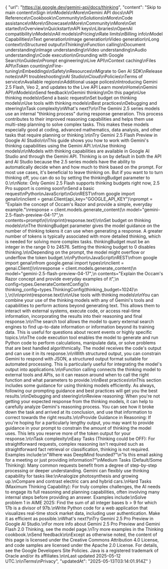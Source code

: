 {
  "url": "https://ai.google.dev/gemini-api/docs/thinking",
  "content": "Skip to main content\nSign in\nModels\nMore\nGemini API docs\nAPI Reference\nCookbook\nCommunity\nSolutions\nMore\nCode assistance\nMore\nShowcase\nMore\nCommunity\nMore\nGet started\nOverview\nQuickstart\nAPI keys\nLibraries\nOpenAI compatibility\nModels\nAll models\nPricing\nRate limits\nBilling info\nModel Capabilities\nText generation\nImage generation\nVideo generation\nLong context\nStructured output\nThinking\nFunction calling\nDocument understanding\nImage understanding\nVideo understanding\nAudio understanding\nCode execution\nGrounding with Google Search\nGuides\nPrompt engineering\nLive API\nContext caching\nFiles API\nToken counting\nFine-tuning\nEmbeddings\nSafety\nResources\nMigrate to Gen AI SDK\nRelease notes\nAPI troubleshooting\nAI Studio\nCloud\nPolicies\nTerms of service\nAvailable regions\nAdditional usage polices\nIntroducing Gemini 2.5 Flash, Veo 2, and updates to the Live API Learn more\nHome\nGemini API\nModels\nSend feedback\nGemini thinking\nOn this page\nUse thinking models\nSend a basic request\nSet budget on thinking models\nUse tools with thinking models\nBest practices\nDebugging and steering\nTask complexity\nWhat's next?\n\nThe Gemini 2.5 series models use an internal \"thinking process\" during response generation. This process contributes to their improved reasoning capabilities and helps them use multi-step planning to solve complex tasks. This makes these models especially good at coding, advanced mathematics, data analysis, and other tasks that require planning or thinking.\n\nTry Gemini 2.5 Flash Preview in Google AI Studio\n\nThis guide shows you how to work with Gemini's thinking capabilities using the Gemini API.\n\nUse thinking models\n\nModels with thinking capabilities are available in Google AI Studio and through the Gemini API. Thinking is on by default in both the API and AI Studio because the 2.5 series models have the ability to automatically decide when and how much to think based on the prompt. For most use cases, it's beneficial to leave thinking on. But if you want to to turn thinking off, you can do so by setting the thinkingBudget parameter to 0.\n\nNote: Only Gemini 2.5 Flash supports thinking budgets right now, 2.5 Pro support is coming soon!\nSend a basic request\nPython\nJavaScript\nGo\nREST\nfrom google import genai\n\nclient = genai.Client(api_key=\"GOOGLE_API_KEY\")\nprompt = \"Explain the concept of Occam's Razor and provide a simple, everyday example.\"\nresponse = client.models.generate_content(\n    model=\"gemini-2.5-flash-preview-04-17\",\n    contents=prompt\n)\n\nprint(response.text)\n\nSet budget on thinking models\n\nThe thinkingBudget parameter gives the model guidance on the number of thinking tokens it can use when generating a response. A greater number of tokens is typically associated with more detailed thinking, which is needed for solving more complex tasks. thinkingBudget must be an integer in the range 0 to 24576. Setting the thinking budget to 0 disables thinking.\n\nDepending on the prompt, the model might overflow or underflow the token budget.\n\nPython\nJavaScript\nREST\nfrom google import genai\nfrom google.genai import types\n\nclient = genai.Client()\n\nresponse = client.models.generate_content(\n    model=\"gemini-2.5-flash-preview-04-17\",\n    contents=\"Explain the Occam's Razor concept and provide everyday examples of it\",\n    config=types.GenerateContentConfig(\n        thinking_config=types.ThinkingConfig(thinking_budget=1024)\n    ),\n)\n\nprint(response.text)\n\nUse tools with thinking models\n\nYou can combine your use of the thinking models with any of Gemini's tools and capabilities to perform actions beyond generating text. This allows them to interact with external systems, execute code, or access real-time information, incorporating the results into their reasoning and final response.\n\nThe search tool allows the model to query external search engines to find up-to-date information or information beyond its training data. This is useful for questions about recent events or highly specific topics.\n\nThe code execution tool enables the model to generate and run Python code to perform calculations, manipulate data, or solve problems that are best handled algorithmically. The model receives the code's output and can use it in its response.\n\nWith structured output, you can constrain Gemini to respond with JSON, a structured output format suitable for automated processing. This is particularly useful for integrating the model's output into applications.\n\nFunction calling connects the thinking model to external tools and APIs, so it can reason around when to call the right function and what parameters to provide.\n\nBest practices\n\nThis section includes some guidance for using thinking models efficiently. As always, following our prompting guidance and best practices will get you the best results.\n\nDebugging and steering\n\nReview reasoning: When you're not getting your expected response from the thinking models, it can help to carefully analyze Gemini's reasoning process. You can see how it broke down the task and arrived at its conclusion, and use that information to correct towards the right results.\n\nProvide Guidance in Reasoning: If you're hoping for a particularly lengthy output, you may want to provide guidance in your prompt to constrain the amount of thinking the model uses. This lets you reserve more of the token output for your response.\n\nTask complexity\nEasy Tasks (Thinking could be OFF): For straightforward requests, complex reasoning isn't required such as straightforward fact retrieval or classification, thinking is not required. Examples include:\n\"Where was DeepMind founded?\"\n\"Is this email asking for a meeting or just providing information?\"\nMedium Tasks (Default/Some Thinking): Many common requests benefit from a degree of step-by-step processing or deeper understanding. Gemini can flexibly use thinking capability for tasks like:\nAnalogize photosynthesis and growing up.\nCompare and contrast electric cars and hybrid cars.\nHard Tasks (Maximum Thinking Capability): For truly complex challenges, the AI needs to engage its full reasoning and planning capabilities, often involving many internal steps before providing an answer. Examples include:\nSolve problem 1 in AIME 2025: Find the sum of all integer bases b > 9 for which 17b is a divisor of 97b.\nWrite Python code for a web application that visualizes real-time stock market data, including user authentication. Make it as efficient as possible.\nWhat's next?\nTry Gemini 2.5 Pro Preview in Google AI Studio.\nFor more info about Gemini 2.5 Pro Preview and Gemini Flash 2.0 Thinking, see the model page.\nTry more examples in the Thinking cookbook.\nSend feedback\n\nExcept as otherwise noted, the content of this page is licensed under the Creative Commons Attribution 4.0 License, and code samples are licensed under the Apache 2.0 License. For details, see the Google Developers Site Policies. Java is a registered trademark of Oracle and/or its affiliates.\n\nLast updated 2025-05-12 UTC.\n\nTerms\nPrivacy",
  "updatedAt": "2025-05-13T03:14:01.914Z"
}